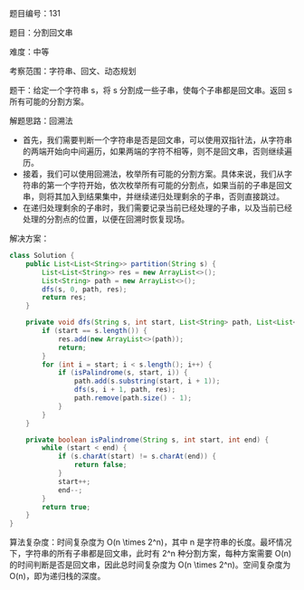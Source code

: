 题目编号：131

题目：分割回文串

难度：中等

考察范围：字符串、回文、动态规划

题干：给定一个字符串 s，将 s 分割成一些子串，使每个子串都是回文串。返回 s 所有可能的分割方案。

解题思路：回溯法

- 首先，我们需要判断一个字符串是否是回文串，可以使用双指针法，从字符串的两端开始向中间遍历，如果两端的字符不相等，则不是回文串，否则继续遍历。
- 接着，我们可以使用回溯法，枚举所有可能的分割方案。具体来说，我们从字符串的第一个字符开始，依次枚举所有可能的分割点，如果当前的子串是回文串，则将其加入到结果集中，并继续递归处理剩余的子串，否则直接跳过。
- 在递归处理剩余的子串时，我们需要记录当前已经处理的子串，以及当前已经处理的分割点的位置，以便在回溯时恢复现场。

解决方案：

```java
class Solution {
    public List<List<String>> partition(String s) {
        List<List<String>> res = new ArrayList<>();
        List<String> path = new ArrayList<>();
        dfs(s, 0, path, res);
        return res;
    }

    private void dfs(String s, int start, List<String> path, List<List<String>> res) {
        if (start == s.length()) {
            res.add(new ArrayList<>(path));
            return;
        }
        for (int i = start; i < s.length(); i++) {
            if (isPalindrome(s, start, i)) {
                path.add(s.substring(start, i + 1));
                dfs(s, i + 1, path, res);
                path.remove(path.size() - 1);
            }
        }
    }

    private boolean isPalindrome(String s, int start, int end) {
        while (start < end) {
            if (s.charAt(start) != s.charAt(end)) {
                return false;
            }
            start++;
            end--;
        }
        return true;
    }
}
```

算法复杂度：时间复杂度为 O(n \times 2^n)，其中 n 是字符串的长度。最坏情况下，字符串的所有子串都是回文串，此时有 2^n 种分割方案，每种方案需要 O(n) 的时间判断是否是回文串，因此总时间复杂度为 O(n \times 2^n)。空间复杂度为 O(n)，即为递归栈的深度。